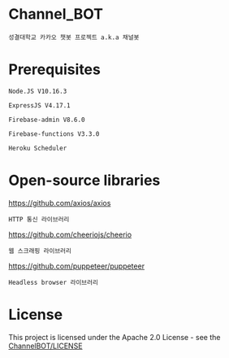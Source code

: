 # Channel_BOT
    성결대학교 카카오 챗봇 프로젝트 a.k.a 채널봇
# Prerequisites
    Node.JS V10.16.3
    
    ExpressJS V4.17.1
    
    Firebase-admin V8.6.0
    
    Firebase-functions V3.3.0
    
    Heroku Scheduler
# Open-source libraries
https://github.com/axios/axios

    HTTP 통신 라이브러리
https://github.com/cheeriojs/cheerio

    웹 스크래핑 라이브러리
https://github.com/puppeteer/puppeteer

    Headless browser 라이브러리
# License
This project is licensed under the Apache 2.0 License - see the [ChannelBOT/LICENSE](LICENSE)

